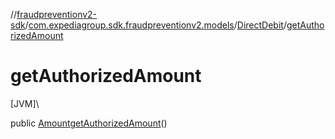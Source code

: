 //[fraudpreventionv2-sdk](../../../index.md)/[com.expediagroup.sdk.fraudpreventionv2.models](../index.md)/[DirectDebit](index.md)/[getAuthorizedAmount](get-authorized-amount.md)

# getAuthorizedAmount

[JVM]\

public [Amount](../-amount/index.md)[getAuthorizedAmount](get-authorized-amount.md)()
